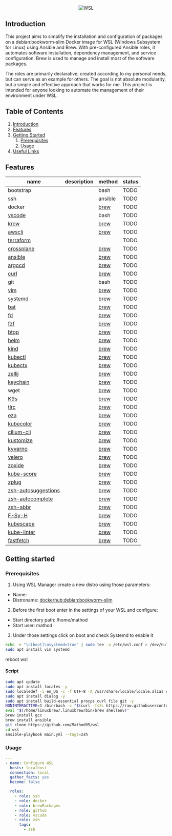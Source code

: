 <p align="center">
  <img src="https://www.developer-tech.com/wp-content/uploads/2021/10/windows-subsystem-for-linux-wsl-microsoft.png" alt="WSL">
</p>

## Introduction
This project aims to simplify the installation and configuration of packages on a debian:bookworm-slim Docker image for WSL (Windows Subsystem for Linux) using Ansible and Brew. With pre-configured Ansible roles, it automates software installation, dependency management, and service configuration. Brew is used to manage and install most of the software packages.

The roles are primarily declarative, created according to my personal needs, but can serve as an example for others. The goal is not absolute modularity, but a simple and effective approach that works for me. This project is intended for anyone looking to automate the management of their environment under WSL.

## Table of Contents

1. [Introduction](#introduction)
2. [Features](#features)
3. [Getting Started](#getting-started)
    1. [Prerequisites](#prerequisites)
    2. [Usage](#usage)
4. [Useful Links](#useful-links)

## Features
| name                                                                    | description | method                                                       | status |
|-------------------------------------------------------------------------|-------------|--------------------------------------------------------------|--------|
| bootstrap                                                               |             | bash                                                         | TODO   |
| ssh                                                                     |             | ansible                                                      | TODO   |
| docker                                                                  |             | [brew](https://formulae.brew.sh/formula/)                    | TODO   |
| [vscode](https://github.com/microsoft/vscode)                           |             | bash                                                         | TODO   |
| [krew](https://krew.sigs.k8s.io/)                                       |             | [brew](https://formulae.brew.sh/formula/krew)                | TODO   |
| [awscli](https://github.com/aws/aws-cli)                                |             | [brew](https://formulae.brew.sh/formula/awscli)              | TODO   |
| [terraform](https://github.com/hashicorp/terraform)                     |             |                                                              | TODO   |
| [crossplane](https://github.com/crossplane/crossplane)                  |             | [brew](https://formulae.brew.sh/formula/crossplane)          | TODO   |
| [ansible](https://github.com/ansible/ansible)                           |             | [brew](https://formulae.brew.sh/formula/ansible)             | TODO   |
| [argocd](https://github.com/argoproj/argo-cd)                           |             | [brew](https://formulae.brew.sh/formula/argocd)              | TODO   |
| [curl](https://github.com/curl/curl)                                    |             | [brew](https://formulae.brew.sh/formula/curl)                | TODO   |
| git                                                                     |             | bash                                                         | TODO   |
| [vim](https://github.com/vim/vim)                                       |             | [brew](https://formulae.brew.sh/formula/vim)                 | TODO   |
| [systemd](https://github.com/systemd/systemd)                           |             | [brew](https://formulae.brew.sh/formula/systemd)             | TODO   |
| [bat](https://github.com/sharkdp/bat)                                   |             | [brew](https://formulae.brew.sh/formula/bat)                 | TODO   |
| [fd](https://github.com/sharkdp/fd)                                     |             | [brew](https://formulae.brew.sh/formula/fd)                  | TODO   |
| [fzf](https://github.com/junegunn/fzf)                                  |             | [brew](https://formulae.brew.sh/formula/fzf)                 | TODO   |
| [btop](https://github.com/aristocratos/btop)                            |             | [brew](https://formulae.brew.sh/formula/btop)                | TODO   |
| [helm](https://github.com/helm/helm)                                    |             | [brew](https://formulae.brew.sh/formula/helm)                | TODO   |
| [kind](https://github.com/kubernetes-sigs/kind)                         |             | [brew](https://formulae.brew.sh/formula/kind)                | TODO   |
| [kubectl](https://github.com/kubernetes/kubectl)                        |             | [brew](https://formulae.brew.sh/formula/kubernetes-cli)      | TODO   |
| [kubectx](https://github.com/ahmetb/kubectx)                            |             | [brew](https://formulae.brew.sh/formula/kubectx)             | TODO   |
| [zellij](https://github.com/zellij-org/zellij)                          |             | [brew](https://formulae.brew.sh/formula/zellij)              | TODO   |
| [keychain](https://github.com/funtoo/keychain)                          |             | [brew](https://formulae.brew.sh/formula/keychain)            | TODO   |
| wget                                                                    |             | [brew](https://formulae.brew.sh/formula/wget)                | TODO   |
| [K9s](https://github.com/derailed/k9s)                                  |             | [brew](https://formulae.brew.sh/formula/k9s)                 | TODO   |
| [tlrc](https://github.com/tldr-pages/tlrc)                              |             | [brew](https://formulae.brew.sh/formula/tlrc)                | TODO   |
| [eza](https://github.com/eza-community/eza)                             |             | [brew](https://formulae.brew.sh/formula/eza)                 | TODO   |
| [kubecolor](https://github.com/kubecolor/kubecolor)                     |             | [brew](https://formulae.brew.sh/formula/kubecolor)           | TODO   |
| [cilium-cli](https://github.com/cilium/cilium-cli)                      |             | [brew](https://formulae.brew.sh/formula/cilium-cli)          | TODO   |
| [kustomize](https://github.com/kubernetes-sigs/kustomize)               |             | [brew](https://formulae.brew.sh/formula/kustomize)           | TODO   |
| [kyverno](https://github.com/kyverno/kyverno)                           |             | [brew](https://formulae.brew.sh/formula/kyverno)             | TODO   |
| [velero](https://github.com/vmware-tanzu/velero)                        |             | [brew](https://formulae.brew.sh/formula/velero)              | TODO   |
| [zoxide](https://github.com/ajeetdsouza/zoxide)                         |             | [brew](https://formulae.brew.sh/formula/zoxide)              | TODO   |
| [kube-score](https://github.com/zegl/kube-score)                        |             | [brew](https://formulae.brew.sh/formula/kube-score)          | TODO   |
| [zplug](https://github.com/zplug/zplug/)                                |             | [brew](https://formulae.brew.sh/formula/zplug)               | TODO   |
| [zsh-autosuggestions](https://github.com/zsh-users/zsh-autosuggestions) |             | [brew](https://formulae.brew.sh/formula/zsh-autosuggestions) | TODO   |
| [zsh-autocomplete](https://github.com/marlonrichert/zsh-autocomplete)   |             | [brew](https://formulae.brew.sh/formula/zsh-autocomplete)    | TODO   |
| [zsh-abbr](https://github.com/olets/zsh-abbr)                           |             | [brew](https://formulae.brew.sh/formula/zsh-autocomplete)    | TODO   |
| [F-Sy-H](https://github.com/zdharma-continuum/fast-syntax-highlighting) |             | [brew](https://formulae.brew.sh/formula/zsh-f-sy-h)          | TODO   |
| [kubescape](https://github.com/kubescape/kubescape)                     |             | [brew](https://formulae.brew.sh/formula/kubescape)           | TODO   |
| [kube-linter](https://github.com/stackrox/kube-linter)                  |             | [brew](https://formulae.brew.sh/formula/kube-linter)         | TODO   |
| [fastfetch](https://formulae.brew.sh/formula/fastfetch)                 |             | [brew](https://github.com/fastfetch-cli/fastfetch)           | TODO   |

## Getting started

### Prerequisites

1) Using WSL Manager create a new distro using those parameters:
  - Name: <debian>
  - Distroname: <dockerhub:debian:bookworm-slim>
2) Before the first boot enter in the settings of your WSL and configure:
  - Start directory path: /home/mathod
  - Start user: mathod
3) Under those settings click on boot and check Systemd to enable it
```bash
echo -e "\n[boot]\nsystemd=true" | sudo tee -a /etc/wsl.conf > /dev/null
sudo apt install vim systemd
```
reboot wsl

#### Script
```bash
sudo apt update
sudo apt install locales -y
sudo localedef -i en_US -c -f UTF-8 -A /usr/share/locale/locale.alias en_US.UTF-8
sudo apt install dialog -y
sudo apt install build-essential procps curl file git -y
NONINTERACTIVE=1 /bin/bash -c "$(curl -fsSL https://raw.githubusercontent.com/Homebrew/install/HEAD/install.sh)"
eval "$(/home/linuxbrew/.linuxbrew/bin/brew shellenv)"
brew install gcc
brew install ansible
git clone https://github.com/Mathod95/wsl
cd wsl
ansible-playbook main.yml --tags=zsh
```
### Usage
```yaml
---
- name: Configure WSL
  hosts: localhost
  connection: local
  gather_facts: yes
  become: false

  roles:
    - role: ssh
    - role: docker
    - role: brewPackages
    - role: github
    - role: vscode
    - role: zsh
      tags:
        - zsh
```